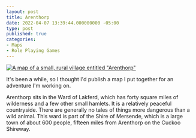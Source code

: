 ```yaml
---
layout: post
title: Arenthorp
date: 2022-04-07 13:39:44.000000000 -05:00
type: post
published: true
categories:
- Maps
- Role Playing Games
---
```

[![A map of a small, rural village entitled "Arenthorp"](<{{ 'assets/2022-04-07/arenthorp.png' | relative_url }}>)](<{{ 'assets/2022-04-07/arenthorp.png' | relative_url }}>)

It's been a while, so I thought I'd publish a map I put together for an adventure I'm working on.<!--more-->

Arenthorp sits in the Ward of Lakferd, which has forty square miles of wilderness and a few other small hamlets. It is a relatively peaceful countryside. There are generally no tales of things more dangerous than a wild animal. This ward is part of the Shire of Mersende, which is a large town of about 600 people, fifteen miles from Arenthorp on the Cuckoo Shireway.

